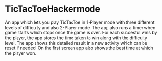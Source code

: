 # TicTacToeHackermode
An app which lets you play TicTacToe in 1-Player mode with three different levels of difficulty and also 2-Player mode. The app also runs a timer when game starts which stops once the game is over. For each succesful wins by the player, the app stores the time taken to win along with the difficulty level. The app shows this detailed result in a new activity which can be reset if needed. On the first screen app also shows the best time at which the player won.
